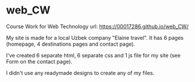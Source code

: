 # web_CW
Course Work for Web Technology
url: https://00017286.github.io/web_CW/

My site is made for a local Uzbek company "Elaine travel". It has 6 pages (homepage, 4 destinations pages and contact page).

I've created 6 separate html, 6 separate css and 1 js file for my site (see Form on the contact page).

I didn't use any readymade designs to create any of my files.
